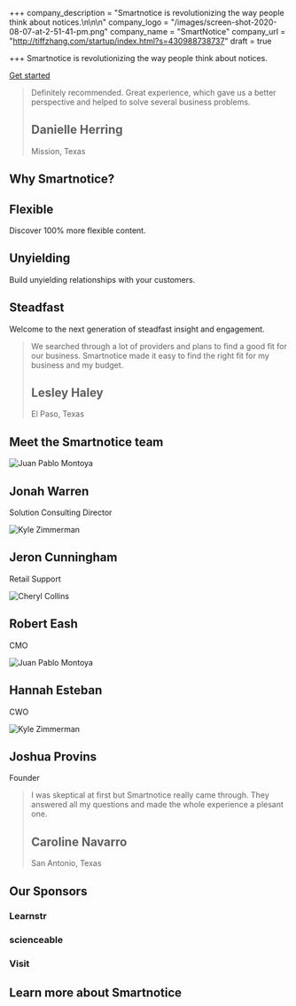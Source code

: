 +++
company_description = "Smartnotice is revolutionizing the way people think about notices.\n\n\n"
company_logo = "/images/screen-shot-2020-08-07-at-2-51-41-pm.png"
company_name = "SmartNotice"
company_url = "http://tiffzhang.com/startup/index.html?s=430988738737"
draft = true

+++
Smartnotice is revolutionizing the way people think about notices.

[Get started](http://tiffzhang.com/startup/index.html)

> Definitely recommended. Great experience, which gave us a better perspective and helped to solve several business problems.
>
> ## Danielle Herring  
> Mission, Texas

## Why Smartnotice?

## Flexible

Discover 100% more flexible content.

## Unyielding

Build unyielding relationships with your customers.

## Steadfast

Welcome to the next generation of steadfast insight and engagement.

> We searched through a lot of providers and plans to find a good fit for our business. Smartnotice made it easy to find the right fit for my business and my budget.
>
> ## Lesley Haley  
> El Paso, Texas

## Meet the Smartnotice team

![Juan Pablo Montoya](http://tiffzhang.com/startup/img/team/m/10.jpg)

## Jonah Warren

Solution Consulting Director

![Kyle Zimmerman](http://tiffzhang.com/startup/img/team/m/27.jpg)

## Jeron Cunningham

Retail Support

![Cheryl Collins](http://tiffzhang.com/startup/img/team/m/16.jpg)

## Robert Eash

CMO

![Juan Pablo Montoya](http://tiffzhang.com/startup/img/team/f/26.jpg)

## Hannah Esteban

CWO

![Kyle Zimmerman](http://tiffzhang.com/startup/img/team/m/24.jpg)

## Joshua Provins

Founder

> I was skeptical at first but Smartnotice really came through. They answered all my questions and made the whole experience a plesant one.
>
> ## Caroline Navarro  
> San Antonio, Texas

## Our Sponsors

### Learnstr

### scienceable

### Visit

## Learn more about Smartnotice